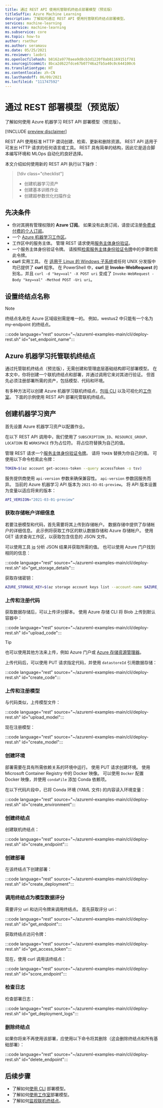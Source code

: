 ```yaml
---
title: 通过 REST API 使用托管联机终结点部署模型（预览版）
titleSuffix: Azure Machine Learning
description: 了解如何通过 REST API 使用托管联机终结点部署模型。
services: machine-learning
ms.service: machine-learning
ms.subservice: core
ms.topic: how-to
author: rsethur
ms.author: seramasu
ms.date: 05/25/2021
ms.reviewer: laobri
ms.openlocfilehash: b8162a9770aea9d8cb3d1220f0ab81169151f781
ms.sourcegitcommit: 8bca2d622fdce67b07746a2fb5a40c0c644100c6
ms.translationtype: HT
ms.contentlocale: zh-CN
ms.lasthandoff: 06/09/2021
ms.locfileid: "111747592"
---
```

# <a name="deploy-models-with-rest-preview"></a>通过 REST 部署模型（预览版）

了解如何使用 Azure 机器学习 REST API 部署模型（预览版）。

[!INCLUDE [preview disclaimer](../../includes/machine-learning-preview-generic-disclaimer.md)]

REST API 使用标准 HTTP 谓词创建、检索、更新和删除资源。 REST API 适用于可发出 HTTP 请求的任何语言或工具。 REST 具有简单的结构，因此它是适合脚本编写环境和 MLOps 自动化的良好选择。

本文介绍如何使用新的 REST API 执行以下操作：

> [!div class="checklist"]
> * 创建机器学习资产
> * 创建基本训练作业 
> * 创建超参数优化扫描作业

## <a name="prerequisites"></a>先决条件

- 你对其拥有管理权限的 **Azure 订阅**。 如果没有此类订阅，请尝试注册[免费或付费的个人订阅](https://aka.ms/AMLFree)。
- 一个 [Azure 机器学习工作区](how-to-manage-workspace.md)。
- 工作区中的服务主体。 管理 REST 请求使用[服务主体身份验证](how-to-setup-authentication.md#use-service-principal-authentication)。
- 一个服务主体身份验证令牌。 请按照[检索服务主体身份验证令牌](./how-to-manage-rest.md#retrieve-a-service-principal-authentication-token)中的步骤检索此令牌。 
- **curl** 实用工具。 在 [适用于 Linux 的 Windows 子系统](/windows/wsl/install-win10)或任何 UNIX 分发版中均已提供了 **curl** 程序。 在 PowerShell 中，**curl** 是 **Invoke-WebRequest** 的别名，并且 `curl -d "key=val" -X POST uri` 变成了 `Invoke-WebRequest -Body "key=val" -Method POST -Uri uri`。 

## <a name="set-endpoint-name"></a>设置终结点名称

> [!NOTE]
> 终结点名称在 Azure 区域级别需是唯一的。 例如，westus2 中只能有一个名为 my-endpoint 的终结点。

:::code language="rest" source="~/azureml-examples-main/cli/deploy-rest.sh" id="set_endpoint_name":::

## <a name="azure-machine-learning-managed-online-endpoints"></a>Azure 机器学习托管联机终结点
通过托管联机终结点（预览版），无需创建和管理底层基础结构即可部署模型。 在本文中，你将创建一个联机终结点和部署，并通过调用它来对其进行验证。 但首先必须注册部署所需的资产，包括模型、代码和环境。

有多种方法可以创建 Azure 机器学习联机终结点，[包括 CLI](how-to-deploy-managed-online-endpoints.md) 以及可视化的[工作室](how-to-use-managed-online-endpoint-studio.md)。 下面的示例使用 REST API 部署托管联机终结点。

## <a name="create-machine-learning-assets"></a>创建机器学习资产

首先设置 Azure 机器学习资产以配置作业。

在以下 REST API 调用中，我们使用了 `SUBSCRIPTION_ID`、`RESOURCE_GROUP`、`LOCATION` 和 `WORKSPACE` 作为占位符。 将占位符替换为自己的值。 

管理 REST 请求一个[服务主体身份验证令牌](how-to-manage-rest.md#retrieve-a-service-principal-authentication-token)。 请将 `TOKEN` 替换为你自己的值。 可使用以下命令检索此令牌：

```bash
TOKEN=$(az account get-access-token --query accessToken -o tsv)
```

服务提供商使用 `api-version` 参数来确保兼容性。 `api-version` 参数因服务而异。 当前的 Azure 机器学习 API 版本为 `2021-03-01-preview`。 将 API 版本设置为变量以适应将来的版本：

```bash
API_VERSION="2021-03-01-preview"
```

### <a name="get-storage-account-details"></a>获取存储帐户详细信息

若要注册模型和代码，首先需要将其上传到存储帐户。 数据存储中提供了存储帐户的详细信息。 此示例将获取工作区的默认数据存储和 Azure 存储帐户。 使用 GET 请求查询工作区，以获取包含信息的 JSON 文件。

可以使用工具 [jq](https://stedolan.github.io/jq/) 分析 JSON 结果并获取所需的值。 也可以使用 Azure 门户找到相同的信息：

:::code language="rest" source="~/azureml-examples-main/cli/deploy-rest.sh" id="get_storage_details":::

获取存储密钥：

```bash
AZURE_STORAGE_KEY=$(az storage account keys list --account-name $AZURE_STORAGE_ACCOUNT | jq '.[0].value')
```

### <a name="upload--register-code"></a>上传和注册代码

获取数据存储后，可以上传评分脚本。 使用 Azure 存储 CLI 将 Blob 上传到默认容器中：

:::code language="rest" source="~/azureml-examples-main/cli/deploy-rest.sh" id="upload_code":::

> [!TIP]
> 也可以使用其他方法来上传，例如 Azure 门户或 [Azure 存储资源管理器](https://azure.microsoft.com/features/storage-explorer/)。

上传代码后，可以使用 PUT 请求指定代码，并使用 `datastoreId` 引用数据存储：

:::code language="rest" source="~/azureml-examples-main/cli/deploy-rest.sh" id="create_code":::

### <a name="upload-and-register-model"></a>上传和注册模型

与代码类似，上传模型文件：

:::code language="rest" source="~/azureml-examples-main/cli/deploy-rest.sh" id="upload_model":::

现在注册模型：

:::code language="rest" source="~/azureml-examples-main/cli/deploy-rest.sh" id="create_model":::

### <a name="create-environment"></a>创建环境
部署需要在具有所需依赖关系的环境中运行。 使用 PUT 请求创建环境。 使用 Microsoft Container Registry 中的 Docker 映像。 可以使用 `Docker` 配置 Docker 映像，并使用 `condaFile` 添加 Conda 依赖项。

在以下代码片段中，已将 Conda 环境 (YAML 文件) 的内容读入环境变量：

:::code language="rest" source="~/azureml-examples-main/cli/deploy-rest.sh" id="create_environment":::

### <a name="create-endpoint"></a>创建终结点

创建联机终结点：

:::code language="rest" source="~/azureml-examples-main/cli/deploy-rest.sh" id="create_endpoint":::

### <a name="create-deployment"></a>创建部署

在该终结点下创建部署：

:::code language="rest" source="~/azureml-examples-main/cli/deploy-rest.sh" id="create_deployment":::

### <a name="invoke-the-endpoint-to-score-data-with-your-model"></a>调用终结点为模型数据评分

需要评分 uri 和访问令牌来调用终结点。 首先获取评分 uri：

:::code language="rest" source="~/azureml-examples-main/cli/deploy-rest.sh" id="get_endpoint":::

获取终结点访问令牌：

:::code language="rest" source="~/azureml-examples-main/cli/deploy-rest.sh" id="get_access_token":::

现在，使用 curl 调用该终结点：

:::code language="rest" source="~/azureml-examples-main/cli/deploy-rest.sh" id="score_endpoint":::

### <a name="check-the-logs"></a>检查日志

检查部署日志：

:::code language="rest" source="~/azureml-examples-main/cli/deploy-rest.sh" id="get_deployment_logs":::

### <a name="delete-the-endpoint"></a>删除终结点

如果你将来不再使用该部署，应使用以下命令将其删除（这会删除终结点和所有基础部署）：

:::code language="rest" source="~/azureml-examples-main/cli/deploy-rest.sh" id="delete_endpoint":::

## <a name="next-steps"></a>后续步骤

* 了解如何[使用 CLI](how-to-deploy-managed-online-endpoints.md) 部署模型。
* 了解如何[使用工作室](how-to-use-managed-online-endpoint-studio.md)部署模型。
* 了解如何[监视联机终结点](how-to-monitor-online-endpoints.md)。
